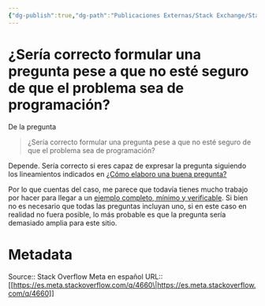 ```yaml
---
{"dg-publish":true,"dg-path":"Publicaciones Externas/Stack Exchange/Stack Overflow en español/Stack Overflow en español Meta/es.meta.stackoverflow.com-4660.md","permalink":"/publicaciones-externas/stack-exchange/stack-overflow-en-espanol/stack-overflow-en-espanol-meta/es-meta-stackoverflow-com-4660/","title":"¿Sería correcto formular una pregunta pese a que no esté seguro de que el problema sea de programación?","hide":true,"noteIcon":"\"0\"","created":"2024-04-03T12:49:10.681-06:00","updated":"2024-04-05T16:44:04.462-06:00"}
---
```


# ¿Sería correcto formular una pregunta pese a que no esté seguro de que el problema sea de programación?

De la pregunta

> ¿Sería correcto formular una pregunta pese a que no esté seguro de que el problema sea de programación?

Depende. Sería correcto si eres capaz de expresar la pregunta siguiendo los lineamientos indicados en [¿Cómo elaboro una buena pregunta?](https://es.stackoverflow.com/help/how-to-ask)

Por lo que cuentas del caso, me parece que todavía tienes mucho trabajo por hacer para llegar a un [ejemplo completo, mínimo y verificable](https://es.stackoverflow.com/help/minimal-reproducible-example). Si bien no es necesario que todas las preguntas incluyan uno, si en este caso en realidad no fuera posible, lo más probable es que la pregunta sería demasiado amplia para este sitio.

# Metadata
Source:: Stack Overflow Meta en español
URL:: [[https://es.meta.stackoverflow.com/q/4660\|https://es.meta.stackoverflow.com/q/4660]]

